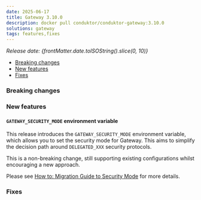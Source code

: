 ```yaml
---
date: 2025-06-17
title: Gateway 3.10.0
description: docker pull conduktor/conduktor-gateway:3.10.0
solutions: gateway
tags: features,fixes
---
```


*Release date: {frontMatter.date.toISOString().slice(0, 10)}*

- [Breaking changes](#breaking-changes)
- [New features](#new-features)
- [Fixes](#fixes)

### Breaking changes

### New features

#### `GATEWAY_SECURITY_MODE` environment variable

This release introduces the `GATEWAY_SECURITY_MODE` environment variable, which allows you to set the security mode for Gateway. This aims to simplify the decision path around `DELEGATED_XXX` security protocols.

This is a non-breaking change, still supporting existing configurations whilst encouraging a new approach.

Please see [How to: Migration Guide to Security Mode](../../../docs/gateway/how-to/migration-guide-to-security-mode.md) for more details.

### Fixes
